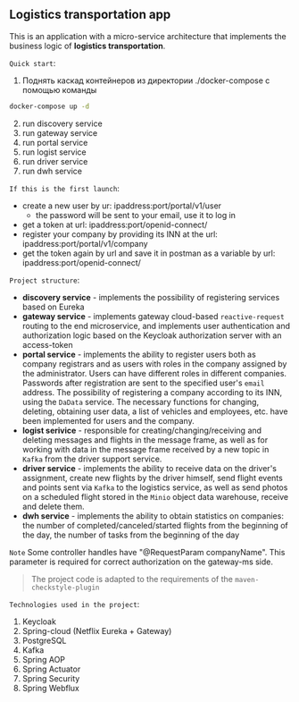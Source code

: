 ## Logistics transportation app

This is an application with a micro-service architecture that implements the business logic of **logistics
transportation**.

`Quick start`:  
1. Поднять каскад контейнеров из директории ./docker-compose с помощью команды 
```bash
docker-compose up -d
```
2. run discovery service
3. run gateway service
4. run portal service
5. run logist service
6. run driver service
7. run dwh service

`If this is the first launch`:  
* create a new user by ur: ipaddress:port/portal/v1/user
  * the password will be sent to your email, use it to log in
* get a token at url: ipaddress:port/openid-connect/
* register your company by providing its INN at the url: ipaddress:port/portal/v1/company
* get the token again by url and save it in postman as a variable by url: ipaddress:port/openid-connect/

`Project structure`: 
* **discovery service** - implements the possibility of registering services based on Eureka
* **gateway service** - implements gateway cloud-based `reactive-request` routing to the end microservice, and implements user authentication and authorization logic based on the Keycloak authorization server with an access-token
* **portal service** - implements the ability to register users both as company registrars and as users with roles in the company assigned by the administrator. Users can have different roles in different companies. Passwords after registration are sent to the specified user's `email` address. The possibility of registering a company according to its INN, using the `DaData` service. The necessary functions for changing, deleting, obtaining user data, a list of vehicles and employees, etc. have been implemented for users and the company.
* **logist serivice** - responsible for creating/changing/receiving and deleting messages and flights in the message frame, as well as for working with data in the message frame received by a new topic in `Kafka` from the driver support service.
* **driver service** - implements the ability to receive data on the driver's assignment, create new flights by the driver himself, send flight events and points sent via `Kafka` to the logistics service, as well as send photos on a scheduled flight stored in the `Minio` object data warehouse, receive and delete them.
* **dwh service** - implements the ability to obtain statistics on companies: the number of completed/canceled/started flights from the beginning of the day, the number of tasks from the beginning of the day



`Note` Some controller handles have "@RequestParam companyName". This parameter is required for correct authorization on
the gateway-ms side.

> The project code is adapted to the requirements of the `maven-checkstyle-plugin` 

`Technologies used in the project`:  
1. Keycloak
2. Spring-cloud (Netflix Eureka + Gateway)
3. PostgreSQL
4. Kafka
5. Spring AOP
6. Spring Actuator
7. Spring Security
8. Spring Webflux
